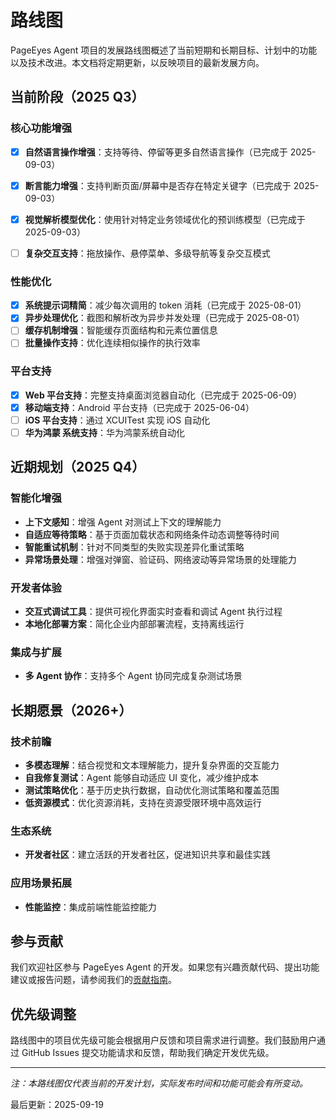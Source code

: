 # 路线图

PageEyes Agent 项目的发展路线图概述了当前短期和长期目标、计划中的功能以及技术改进。本文档将定期更新，以反映项目的最新发展方向。

## 当前阶段（2025 Q3）

### 核心功能增强

- [x] **自然语言操作增强**：支持等待、停留等更多自然语言操作（已完成于 2025-09-03）
- [x] **断言能力增强**：支持判断页面/屏幕中是否存在特定关键字（已完成于 2025-09-03）
- [x] **视觉解析模型优化**：使用针对特定业务领域优化的预训练模型（已完成于 2025-09-03）
- [ ] **复杂交互支持**：拖放操作、悬停菜单、多级导航等复杂交互模式


### 性能优化

- [x] **系统提示词精简**：减少每次调用的 token 消耗（已完成于 2025-08-01）
- [x] **异步处理优化**：截图和解析改为异步并发处理（已完成于 2025-08-01）
- [ ] **缓存机制增强**：智能缓存页面结构和元素位置信息
- [ ] **批量操作支持**：优化连续相似操作的执行效率

### 平台支持

- [x] **Web 平台支持**：完整支持桌面浏览器自动化（已完成于 2025-06-09）
- [x] **移动端支持**：Android 平台支持（已完成于 2025-06-04）
- [ ] **iOS 平台支持**：通过 XCUITest 实现 iOS 自动化
- [ ] **华为鸿蒙 系统支持**：华为鸿蒙系统自动化

## 近期规划（2025 Q4）

### 智能化增强

- **上下文感知**：增强 Agent 对测试上下文的理解能力
- **自适应等待策略**：基于页面加载状态和网络条件动态调整等待时间
- **智能重试机制**：针对不同类型的失败实现差异化重试策略
- **异常场景处理**：增强对弹窗、验证码、网络波动等异常场景的处理能力

### 开发者体验

- **交互式调试工具**：提供可视化界面实时查看和调试 Agent 执行过程
- **本地化部署方案**：简化企业内部部署流程，支持离线运行


### 集成与扩展

- **多 Agent 协作**：支持多个 Agent 协同完成复杂测试场景


## 长期愿景（2026+）

### 技术前瞻

- **多模态理解**：结合视觉和文本理解能力，提升复杂界面的交互能力
- **自我修复测试**：Agent 能够自动适应 UI 变化，减少维护成本
- **测试策略优化**：基于历史执行数据，自动优化测试策略和覆盖范围
- **低资源模式**：优化资源消耗，支持在资源受限环境中高效运行


### 生态系统

- **开发者社区**：建立活跃的开发者社区，促进知识共享和最佳实践


### 应用场景拓展

- **性能监控**：集成前端性能监控能力


## 参与贡献

我们欢迎社区参与 PageEyes Agent 的开发。如果您有兴趣贡献代码、提出功能建议或报告问题，请参阅我们的[贡献指南](contributing/index.md)。

## 优先级调整

路线图中的项目优先级可能会根据用户反馈和项目需求进行调整。我们鼓励用户通过 GitHub Issues 提交功能请求和反馈，帮助我们确定开发优先级。

---

*注：本路线图仅代表当前的开发计划，实际发布时间和功能可能会有所变动。*

最后更新：2025-09-19